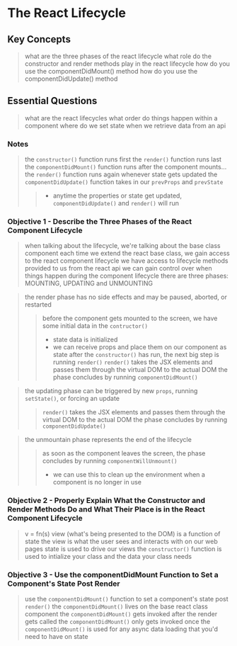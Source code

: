 # The React Lifecycle

## Key Concepts
> what are the three phases of the react lifecycle
> what role do the constructor and render methods play in the react lifecycle
> how do you use the componentDidMount() method
> how do you use the componentDidUpdate() method

## Essential Questions
> what are the react lifecycles
> what order do things happen within a component
> where do we set state when we retrieve data from an api

### Notes
> the `constructor()` function runs first
> the `render()` function runs last
> the `componentDidMount()` function runs after the component mounts...
> the `render()` function runs again whenever state gets updated
> the `componentDidUpdate()` function takes in our `prevProps` and `prevState`
>> - anytime the properties or state get updated, `componentDidUpdate()` and `render()` will run

### Objective 1 - Describe the Three Phases of the React Component Lifecycle
> when talking about the lifecycle, we're talking about the base class component
> each time we extend the react base class, we gain access to the react component lifecycle
> we have access to lifecycle methods provided to us from the react api
> we can gain control over when things happen during the component lifecycle
> there are three phases: MOUNTING, UPDATING and UNMOUNTING

> the render phase has no side effects and may be paused, aborted, or restarted
>> before the component gets mounted to the screen, we have some initial data in the `contructor()`
>> - state data is initialized
>> - we can receive props and place them on our component as state
>> after the `constructor()` has run, the next big step is running `render()`
>> `render()` takes the JSX elements and passes them through the virtual DOM to the actual DOM
>> the phase concludes by running `componentDidMount()`

> the updating phase can be triggered by new `props`, running `setState()`, or forcing an update
>> `render()` takes the JSX elements and passes them through the virtual DOM to the actual DOM
>> the phase concludes by running `componentDidUpdate()`

> the unmountain phase represents the end of the lifecycle
>> as soon as the component leaves the screen, the phase concludes by running `componentWillUnmount()`
>> - we can use this to clean up the environment when a component is no longer in use

### Objective 2 - Properly Explain What the Constructor and Render Methods Do and What Their Place is in the React Component Lifecycle
> v = fn(s)
> view (what's being presented to the DOM) is a function of state
> the view is what the user sees and interacts with on our web pages
> state is used to drive our views
> the `constructor()` function is used to intialize your class and the data your class needs

### Objective 3 - Use the componentDidMount Function to Set a Component's State Post Render
> use the `componentDidMount()` function to set a component's state post `render()`
> the `componentDidMount()` lives on the base react class component
> the `componentDidMount()` gets invoked after the render gets called
> the `componentDidMount()` only gets invoked once
> the `componentDidMount()` is used for any async data loading that you'd need to have on state


